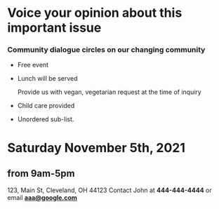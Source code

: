 
# Voice your opinion about this important issue

### Community dialogue circles on our changing community
* Free event
* Lunch will be served

   Provide us with vegan, vegetarian request at the time of inquiry

* Child care provided
* Unordered sub-list. 

# Saturday November 5th, 2021
## from 9am-5pm

123, Main St,
Cleveland, OH 44123
Contact John at **444-444-4444** or email **aaa@google.com**



